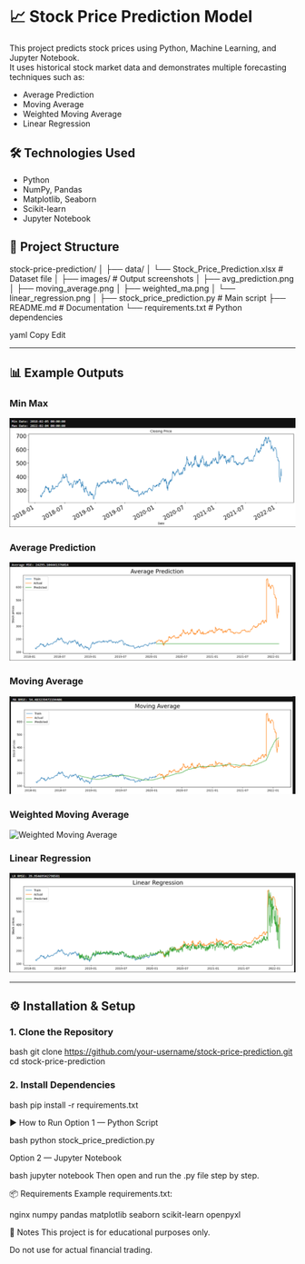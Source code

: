 # 📈 Stock Price Prediction Model

This project predicts stock prices using Python, Machine Learning, and Jupyter Notebook.  
It uses historical stock market data and demonstrates multiple forecasting techniques such as:
- Average Prediction
- Moving Average
- Weighted Moving Average
- Linear Regression

## 🛠️ Technologies Used
- Python
- NumPy, Pandas
- Matplotlib, Seaborn
- Scikit-learn
- Jupyter Notebook

## 📂 Project Structure

stock-price-prediction/
│
├── data/
│ └── Stock_Price_Prediction.xlsx # Dataset file
│
├── images/ # Output screenshots
│ ├── avg_prediction.png
│ ├── moving_average.png
│ ├── weighted_ma.png
│ └── linear_regression.png
│
├── stock_price_prediction.py # Main script
├── README.md # Documentation
└── requirements.txt # Python dependencies

yaml
Copy
Edit

---

## 📊 Example Outputs

### Min Max
![Minimum and Maximum](screenshots/min_max.png)

### Average Prediction
![Average Prediction](screenshots/avg_prediction.png)

### Moving Average
![Moving Average](screenshots/moving_average.png)

### Weighted Moving Average
![Weighted Moving Average](screenshots/weighted_ma.png)

### Linear Regression
![Linear Regression](screenshots/linear_regression.png)

---

## ⚙️ Installation & Setup

### 1. Clone the Repository

bash
git clone https://github.com/your-username/stock-price-prediction.git
cd stock-price-prediction

### 2. Install Dependencies

bash
pip install -r requirements.txt

▶️ How to Run
Option 1 — Python Script

bash
python stock_price_prediction.py

Option 2 — Jupyter Notebook

bash
jupyter notebook
Then open and run the .py file step by step.

📦 Requirements
Example requirements.txt:

nginx
numpy
pandas
matplotlib
seaborn
scikit-learn
openpyxl

📌 Notes
This project is for educational purposes only.

Do not use for actual financial trading.
